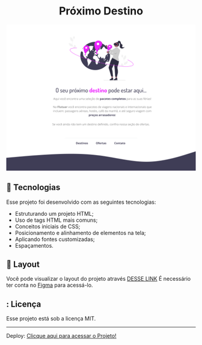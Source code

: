 <h1 align="center"> Próximo Destino </h1>

<p align="center">
  <img alt="imagem" src=./assets/destiny.png>
</p>

## 🚀 Tecnologias

Esse projeto foi desenvolvido com as seguintes tecnologias:

- Estruturando um projeto HTML;
- Uso de tags HTML mais comuns;
- Conceitos iniciais de CSS;
- Posicionamento e alinhamento de elementos na tela;
- Aplicando fontes customizadas;
- Espaçamentos.

## 🔖 Layout

Você pode visualizar o layout do projeto através [DESSE LINK](https://www.figma.com/file/CZKeyWvQs2JHnbhL6Btlii/Projeto01-Extra-(Copy)?type=design&node-id=1-2&mode=design&t=BkZGlsSC6TP5mo0N-0) É necessário ter conta no [Figma](https://figma.com) para acessá-lo.

## : Licença

Esse projeto está sob a licença MIT.

---

Deploy:
[Clicque aqui para acessar o Projeto!](https://caetanosbr.github.io/FocusTimer/)
